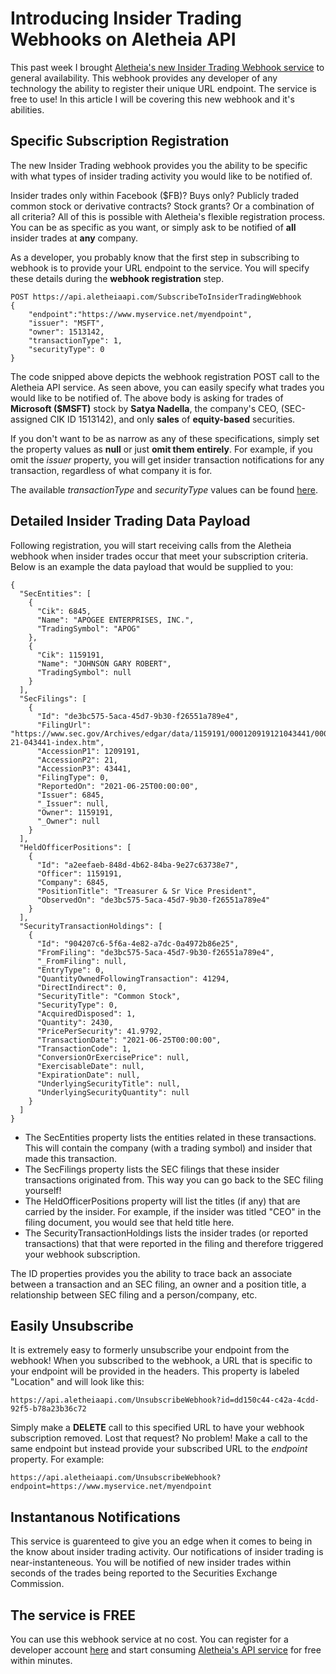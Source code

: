 # Introducing Insider Trading Webhooks on Aletheia API

This past week I brought [Aletheia's new Insider Trading Webhook service](https://aletheiaapi.com/docs/#insider-trading-webhook) to general availability. This webhook provides any developer of any technology the ability to register their unique URL endpoint. The service is free to use! In this article I will be covering this new webhook and it's abilities.

## Specific Subscription Registration
The new Insider Trading webhook provides you the ability to be specific with what types of insider trading activity you would like to be notified of. 

Insider trades only within Facebook ($FB)? Buys only? Publicly traded common stock or derivative contracts? Stock grants? Or a combination of all criteria? All of this is possible with Aletheia's flexible registration process. You can be as specific as you want, or simply ask to be notified of **all** insider trades at **any** company.

As a developer, you probably know that the first step in subscribing to webhook is to provide your URL endpoint to the service.  You will specify these details during the **webhook registration** step.

```
POST https://api.aletheiaapi.com/SubscribeToInsiderTradingWebhook
{
    "endpoint":"https://www.myservice.net/myendpoint",
    "issuer": "MSFT",
    "owner": 1513142,
    "transactionType": 1,
    "securityType": 0
}
```
The code snipped above depicts the webhook registration POST call to the Aletheia API service. As seen above, you can easily specify what trades you would like to be notified of. The above body is asking for trades of **Microsoft ($MSFT)** stock by **Satya Nadella**, the company's CEO, (SEC-assigned CIK ID 1513142), and only **sales** of **equity-based** securities.

If you don't want to be as narrow as any of these specifications, simply set the property values as **null** or just **omit them entirely**. For example, if you omit the *issuer* property, you will get insider transaction notifications for any transaction, regardless of what company it is for.

The available *transactionType* and *securityType* values can be found [here](https://aletheiaapi.com/docs/#latest-transactions).

## Detailed Insider Trading Data Payload
Following registration, you will start receiving calls from the Aletheia webhook when insider trades occur that meet your subscription criteria. Below is an example the data payload that would be supplied to you:
```
{
  "SecEntities": [
    {
      "Cik": 6845,
      "Name": "APOGEE ENTERPRISES, INC.",
      "TradingSymbol": "APOG"
    },
    {
      "Cik": 1159191,
      "Name": "JOHNSON GARY ROBERT",
      "TradingSymbol": null
    }
  ],
  "SecFilings": [
    {
      "Id": "de3bc575-5aca-45d7-9b30-f26551a789e4",
      "FilingUrl": "https://www.sec.gov/Archives/edgar/data/1159191/000120919121043441/0001209191-21-043441-index.htm",
      "AccessionP1": 1209191,
      "AccessionP2": 21,
      "AccessionP3": 43441,
      "FilingType": 0,
      "ReportedOn": "2021-06-25T00:00:00",
      "Issuer": 6845,
      "_Issuer": null,
      "Owner": 1159191,
      "_Owner": null
    }
  ],
  "HeldOfficerPositions": [
    {
      "Id": "a2eefaeb-848d-4b62-84ba-9e27c63738e7",
      "Officer": 1159191,
      "Company": 6845,
      "PositionTitle": "Treasurer & Sr Vice President",
      "ObservedOn": "de3bc575-5aca-45d7-9b30-f26551a789e4"
    }
  ],
  "SecurityTransactionHoldings": [
    {
      "Id": "904207c6-5f6a-4e82-a7dc-0a4972b86e25",
      "FromFiling": "de3bc575-5aca-45d7-9b30-f26551a789e4",
      "_FromFiling": null,
      "EntryType": 0,
      "QuantityOwnedFollowingTransaction": 41294,
      "DirectIndirect": 0,
      "SecurityTitle": "Common Stock",
      "SecurityType": 0,
      "AcquiredDisposed": 1,
      "Quantity": 2430,
      "PricePerSecurity": 41.9792,
      "TransactionDate": "2021-06-25T00:00:00",
      "TransactionCode": 1,
      "ConversionOrExercisePrice": null,
      "ExercisableDate": null,
      "ExpirationDate": null,
      "UnderlyingSecurityTitle": null,
      "UnderlyingSecurityQuantity": null
    }
  ]
}
```
- The SecEntities property lists the entities related in these transactions. This will contain the company (with a trading symbol) and insider that made this transaction.
- The SecFilings property lists the SEC filings that these insider transactions originated from. This way you can go back to the SEC filing yourself!
- The HeldOfficerPositions property will list the titles (if any) that are carried by the insider. For example, if the insider was titled "CEO" in the filing document, you would see that held title here.
- The SecurityTransactionHoldings lists the insider trades (or reported transactions) that that were reported in the filing and therefore triggered your webhook subscription.

The ID properties provides you the ability to trace back an associate between a transaction and an SEC filing, an owner and a position title, a relationship between SEC filing and a person/company, etc.

## Easily Unsubscribe
It is extremely easy to formerly unsubscribe your endpoint from the webhook! When you subscribed to the webhook, a URL that is specific to your endpoint will be provided in the headers. This property is labeled "Location" and will look like this:
```
https://api.aletheiaapi.com/UnsubscribeWebhook?id=dd150c44-c42a-4cdd-92f5-b78a23b36c72
```
Simply make a **DELETE** call to this specified URL to have your webhook subscription removed.
Lost that request? No problem! Make a call to the same endpoint but instead provide your subscribed URL to the *endpoint* property. For example:
```
https://api.aletheiaapi.com/UnsubscribeWebhook?endpoint=https://www.myservice.net/myendpoint
```

## Instantanous Notifications
This service is guarenteed to give you an edge when it comes to being in the know about insider trading activity. Our notifications of insider trading is near-instanteneous. You will be notified of new insider trades within seconds of the trades being reported to the Securities Exchange Commission.

## The service is **FREE**
You can use this webhook service at no cost. You can register for a developer account [here](https://aletheiaapi.com/login/) and start consuming [Aletheia's API service](https://aletheiaapi.com/docs/) for free within minutes.